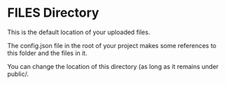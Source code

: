 # FILES Directory #

This is the default location of your uploaded files.

The config.json file in the root of your project makes some references to this folder and the files in it.

You can change the location of this directory (as long as it remains under public/.

